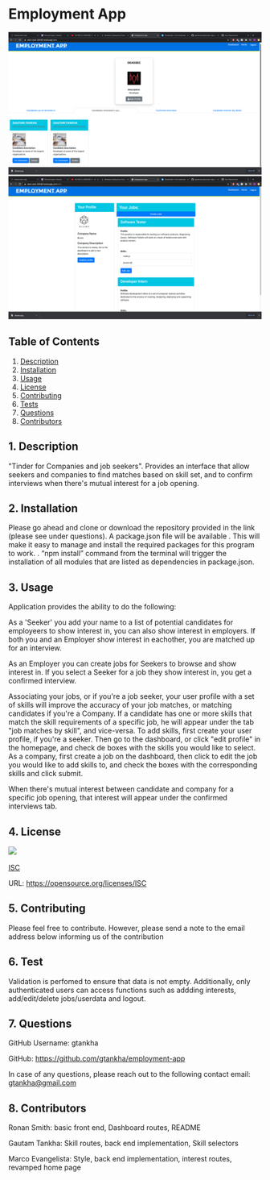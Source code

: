 # Employment App

![Screenshot 1](/assets/images/screenshot1.png?raw=true) 
![Screenshot 2](/assets/images/screenshot2.png?raw=true) 
  ## Table of Contents

  1. [Description](#description)
  2. [Installation](#installation)
  3. [Usage](#usage)
  4. [License](#license)
  5. [Contributing](#contributing)
  6. [Tests](#tests)
  7. [Questions](#questions)
  8. [Contributors](#contributors)


  <a name="description"></a>
  ## 1. Description

  "Tinder for Companies and job seekers". Provides an interface that allow seekers and companies to find matches based on skill set, and to confirm interviews when there's mutual interest for a job opening.
 
  <a name="installation"></a> 
  ## 2. Installation

 Please go ahead and clone or download the repository provided in the link (please see under questions).  A package.json file will be available . This will make it easy to manage and install the required packages for this program to work. . “npm install” command from the terminal will trigger the installation of all modules that are listed as dependencies in package.json.

  <a name="usage"></a> 
  ## 3. Usage
  
  Application provides the ability to do the following: 

  As a 'Seeker' you add your name to a list of potential candidates for employeers to show interest in, you can also show interest in employers. If both you and an Employer show  interest in eachother, you are matched up for an interview.
  
  As an Employer you can create jobs for Seekers to browse and show interest in. If you select a Seeker for a job they show interest in, you get a confirmed interview.
  
  Associating your jobs, or if you're a job seeker, your user profile with a set of skills will improve the accuracy of your job matches, or matching candidates if you're a Company. If a candidate has one or more skills that match the skill requirements of a specific job, he will appear under the tab "job matches by skill", and vice-versa. To add skills, first create your user profile, if you're a seeker. Then go to the dashboard, or click "edit profile" in the homepage, and check de boxes with the skills you would like to select. As a company, first create a job on the dashboard, then click to edit the job you would like to add skills to, and check the boxes with the corresponding skills and click submit.
  
  When there's mutual interest between candidate and company for a specific job opening, that interest will appear under the confirmed interviews tab.

  <a name="license"></a> 
  ## 4. License
   ![](https://img.shields.io/badge/License-ISC-blue.svg)
  
  [ISC](https://opensource.org/licenses/ISC)

  URL: https://opensource.org/licenses/ISC

  <a name="contributing"></a>
  ## 5. Contributing
    
  Please feel free to contribute. However, please send a note to the email address below informing us of the contribution

  <a name="tests"></a> 
  ## 6. Test
      
  Validation is perfomed to ensure that data is not empty. Additionally, only authenticated users can access functions such as addding interests, add/edit/delete jobs/userdata and logout.

  <a name="questions"></a> 
  ## 7. Questions
  
  GitHub Username: gtankha

  GitHub: https://github.com/gtankha/employment-app
  
  In case of any questions, please reach out to the following contact email: gtankha@gmail.com
  
   <a name="contributors"></a> 
  ## 8. Contributors
  Ronan Smith: basic front end, Dashboard routes, README
  
  Gautam Tankha: Skill routes, back end implementation, Skill selectors
  
  Marco Evangelista: Style, back end implementation, interest routes, revamped home page



